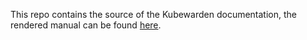 This repo contains the source of the Kubewarden documentation, the rendered manual
can be found [here](https://docs.kubewarden.io/).
